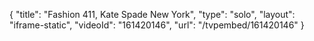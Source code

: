 {
    "title": "Fashion 411, Kate Spade New York",
    "type": "solo",
    "layout": "iframe-static",
    "videoId": "161420146",
    "url": "\/tvpembed\/161420146"
}